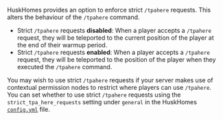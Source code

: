 HuskHomes provides an option to enforce strict `/tpahere` requests. This alters the behaviour of the `/tpahere` command.

* Strict `/tpahere` requests **disabled**: When a player accepts a `/tpahere` request, they will be teleported to the current position of the player at the end of their warmup period.
* Strict `/tpahere` requests **enabled**: When a player accepts a `/tpahere` request, they will be teleported to the position of the player when they executed the `/tpahere` command.

You may wish to use strict `/tpahere` requests if your server makes use of contextual permission nodes to restrict where players can use `/tpahere`. You can set whether to use strict `/tpahere` requests using the `strict_tpa_here_requests` setting under `general` in the HuskHomes [`config.yml`](config-file) file.